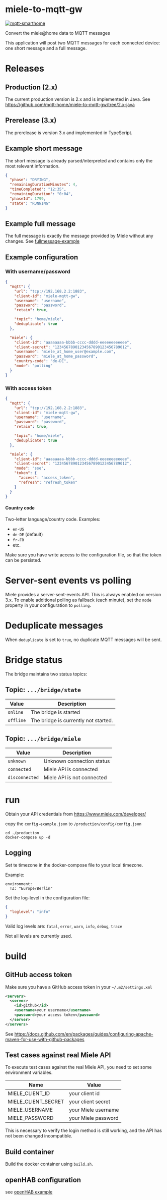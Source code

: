 # miele-to-mqtt-gw

[![mqtt-smarthome](https://img.shields.io/badge/mqtt-smarthome-blue.svg)](https://github.com/mqtt-smarthome/mqtt-smarthome)

Convert the miele@home data to MQTT messages

This application will post two MQTT messages for each connected device: one short message and a full message.

# Releases

## Production (2.x)
The current production version is 2.x and is implemented in Java.
See https://github.com/mqtt-home/miele-to-mqtt-gw/tree/2.x-java

## Prerelease (3.x)
The prerelease is version 3.x and implemented in TypeScript.

## Example short message

The short message is already parsed/interpreted and contains only the most relevant information.

```json
{
  "phase": "DRYING",
  "remainingDurationMinutes": 4,
  "timeCompleted": "12:35",
  "remainingDuration": "0:04",
  "phaseId": 1799,
  "state": "RUNNING"
}
```

## Example full message

The full message is exactly the message provided by Miele without any changes.
See [fullmessage-example](fullmessage-example.md)

## Example configuration

### With username/password

```json
{
  "mqtt": {
    "url": "tcp://192.168.2.2:1883",
    "client-id": "miele-mqtt-gw",
    "username": "username",
    "password": "password",
    "retain": true,

    "topic": "home/miele",
    "deduplicate": true
  },

  "miele": {
    "client-id": "aaaaaaaa-bbbb-cccc-dddd-eeeeeeeeeeee",
    "client-secret": "12345678901234567890123456789012",
    "username": "miele_at_home_user@example.com",
    "password": "miele_at_home_password",
    "country-code": "de-DE",
    "mode": "polling"
  }
}
```

### With access token
```json
{
  "mqtt": {
    "url": "tcp://192.168.2.2:1883",
    "client-id": "miele-mqtt-gw",
    "username": "username",
    "password": "password",
    "retain": true,

    "topic": "home/miele",
    "deduplicate": true
  },

  "miele": {
    "client-id": "aaaaaaaa-bbbb-cccc-dddd-eeeeeeeeeeee",
    "client-secret": "12345678901234567890123456789012",
    "mode": "sse",
    "token": {
      "access": "access_token",
      "refresh": "refresh_token"
    }
  }
}
```

#### Country code
Two-letter language/country code. Examples:
- `en-US`
- `de-DE` (default)
- `fr-FR`
- etc.

Make sure you have write access to the configuration file, so that the token can be persisted.

# Server-sent events vs polling

Miele provides a server-sent-events API. This is always enabled on version 3.x.
To enable additional polling as fallback (each minute), set the `mode` property in your configuration to `polling`.

# Deduplicate messages

When `deduplicate` is set to `true`, no duplicate MQTT messages will be sent.

# Bridge status

The bridge maintains two status topics:

## Topic: `.../bridge/state`

| Value     | Description                          |
| --------- | ------------------------------------ |
| `online`  | The bridge is started                |
| `offline` | The bridge is currently not started. |

## Topic: `.../bridge/miele`

| Value          | Description                |
| -------------- | -------------------------- |
| `unknown`      | Unknown connection status  |
| `connected`    | Miele API is connected     |
| `disconnected` | Miele API is not connected |

# run

Obtain your API credentials from https://www.miele.com/developer/

copy the `config-example.json` to `/production/config/config.json`

```
cd ./production
docker-compose up -d
```

## Logging

Set te timezone in the docker-compose file to your local timezone.

Example:

```
environment:
  TZ: "Europe/Berlin"
```

Set the log-level in the configuration file:
```json
{
  "loglevel": "info"
}
```

Valid log levels are:
`fatal`, `error`, `warn`, `info`, `debug`, `trace`

Not all levels are currently used.

# build

## GitHub access token

Make sure you have a GitHub access token in your `~/.m2/settings.xml`
```xml
<servers>
  <server>
    <id>github</id>
    <username>your username</username>
    <password>your access token</password>
  </server>
</servers>
```

See https://docs.github.com/en/packages/guides/configuring-apache-maven-for-use-with-github-packages

## Test cases against real Miele API

To execute test cases against the real Miele API, you need to set some environment variables.

| Name                | Value               |
| ------------------- | ------------------- |
| MIELE_CLIENT_ID     | your client id      |
| MIELE_CLIENT_SECRET | your client secret  |
| MIELE_USERNAME      | your Miele username |
| MIELE_PASSWORD      | your Miele password |

This is necessary to verify the login method is still working, and the API has not been changed incompatible.

## Build container

Build the docker container using `build.sh`.

## openHAB configuration

see [openHAB example](openHAB.md)

